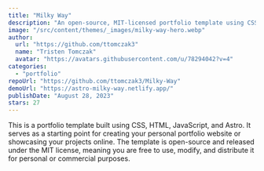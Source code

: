 ```yaml
---
title: "Milky Way"
description: "An open-source, MIT-licensed portfolio template using CSS, HTML, and JavaScript to create personalized portfolio websites."
image: "/src/content/themes/_images/milky-way-hero.webp"
author:
  url: "https://github.com/ttomczak3"
  name: "Tristen Tomczak"
  avatar: "https://avatars.githubusercontent.com/u/78294042?v=4"
categories:
  - "portfolio"
repoUrl: "https://github.com/ttomczak3/Milky-Way"
demoUrl: "https://astro-milky-way.netlify.app/"
publishDate: "August 28, 2023"
stars: 27
---
```


<p>
  This is a portfolio template built using CSS, HTML, JavaScript, and Astro. It serves as a starting
  point for creating your personal portfolio website or showcasing your projects online. The
  template is open-source and released under the MIT license, meaning you are free to use, modify,
  and distribute it for personal or commercial purposes.
</p>
